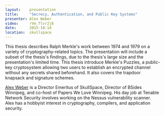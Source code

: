 ```yaml
---
layout:    presentation
title:     "Secrecy, Authentication, and Public Key Systems"
presenter: Alex Weber
video:     rVm_Tlvr2j8
date:      2015-10-14
location:  skullspace
---
```


This thesis describes Ralph Merkle's work between 1974 and 1979 on a variety of cryptography-related topics. The presentation will include a subset of the thesis's findings, due to the thesis's large size and the presentation's limited time. This thesis introduce Merkle's Puzzles, a public-key cryptosystem allowing two users to establish an encrypted channel without any secrets shared beforehand. It also covers the trapdoor knapsack and signature schemes.

[Alex Weber](https://twitter.com/alexwebr) is a Director Emeritus of SkullSpace, Director of BSides Winnipeg, and co-host of Papers We Love Winnipeg. His day job at Tenable Network Security involves working on the Nessus vulnerability scanner. Alex has a hobbyist interest in cryptography, compilers, and application security.
